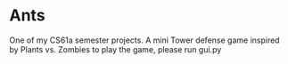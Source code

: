 # Ants
One of my CS61a semester projects. A mini Tower defense game inspired by Plants vs. Zombies
to play the game, please run gui.py

